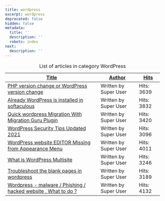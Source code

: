 ```yaml
---
title: wordpress
excerpt: wordpress
deprecated: false
hidden: false
metadata:
  title: ''
  description: ''
  robots: index
next:
  description: ''
---
```

<table class="category table table-striped table-bordered table-hover">
        <caption class="hide">List of articles in category WordPress</caption>
        <thead>
            <tr>
                <th scope="col" id="categorylist_header_title">
                    <a href="#"
                        onclick="if (!window.__cfRLUnblockHandlers) return false; Joomla.tableOrdering('a.title','asc','', document.getElementById('adminForm'));return false;"
                        class="hasPopover" title="Title" data-content="Select to sort by this column"
                        data-placement="top" data-cf-modified-56d285f891c391a823524ba8->Title</a>
                </th>
                <th scope="col" id="categorylist_header_author">
                    <a href="#"
                        onclick="if (!window.__cfRLUnblockHandlers) return false; Joomla.tableOrdering('author','asc','');return false;"
                        class="hasPopover" title="Author" data-content="Select to sort by this column"
                        data-placement="top" data-cf-modified-56d285f891c391a823524ba8->Author</a>
                </th>
                <th scope="col" id="categorylist_header_hits">
                    <a href="#"
                        onclick="if (!window.__cfRLUnblockHandlers) return false; Joomla.tableOrdering('a.hits','asc','');return false;"
                        class="hasPopover" title="Hits" data-content="Select to sort by this column"
                        data-placement="top" data-cf-modified-56d285f891c391a823524ba8->Hits</a>
                </th>
            </tr>
        </thead>
        <tbody>
            <tr class="cat-list-row0">
                <td headers="categorylist_header_title" class="list-title">
                    <a href="/docs/php-version-change-or-wordpress-version-change">
                        PHP version change or WordPress version change </a>
                </td>
                <td headers="categorylist_header_author" class="list-author">
                    Written by Super User </td>
                <td headers="categorylist_header_hits" class="list-hits">
                    <span class="badge badge-info">
                        Hits: 3639 </span>
                </td>
            </tr>
            <tr class="cat-list-row1">
                <td headers="categorylist_header_title" class="list-title">
                    <a href="/docs/already-wordpress-is-installed-in-softaculous">
                        Already WordPress is installed in softaculous </a>
                </td>
                <td headers="categorylist_header_author" class="list-author">
                    Written by Super User </td>
                <td headers="categorylist_header_hits" class="list-hits">
                    <span class="badge badge-info">
                        Hits: 3832 </span>
                </td>
            </tr>
            <tr class="cat-list-row0">
                <td headers="categorylist_header_title" class="list-title">
                    <a href="/docs/quick-wordpress-migration-with-migration-guru-plugin">
                        Quick wordpress Migration With Migration Guru Plugin </a>
                </td>
                <td headers="categorylist_header_author" class="list-author">
                    Written by Super User </td>
                <td headers="categorylist_header_hits" class="list-hits">
                    <span class="badge badge-info">
                        Hits: 3420 </span>
                </td>
            </tr>
            <tr class="cat-list-row1">
                <td headers="categorylist_header_title" class="list-title">
                    <a href="/docs/wordpress-security-tips-updated-2021">
                        WordPress Security Tips Updated 2021 </a>
                </td>
                <td headers="categorylist_header_author" class="list-author">
                    Written by Super User </td>
                <td headers="categorylist_header_hits" class="list-hits">
                    <span class="badge badge-info">
                        Hits: 3096 </span>
                </td>
            </tr>
            <tr class="cat-list-row0">
                <td headers="categorylist_header_title" class="list-title">
                    <a href="/docs/wordpress-website-editor-missing-from-appearance-menu">
                        WordPress website EDITOR Missing from Appearance Menu </a>
                </td>
                <td headers="categorylist_header_author" class="list-author">
                    Written by Super User </td>
                <td headers="categorylist_header_hits" class="list-hits">
                    <span class="badge badge-info">
                        Hits: 4011 </span>
                </td>
            </tr>
            <tr class="cat-list-row1">
                <td headers="categorylist_header_title" class="list-title">
                    <a href="/docs/what-is-wordpress-multisite">
                        What is WordPress Multisite </a>
                </td>
                <td headers="categorylist_header_author" class="list-author">
                    Written by Super User </td>
                <td headers="categorylist_header_hits" class="list-hits">
                    <span class="badge badge-info">
                        Hits: 3246 </span>
                </td>
            </tr>
            <tr class="cat-list-row0">
                <td headers="categorylist_header_title" class="list-title">
                    <a href="/docs/troubleshoot-the-blank-pages-in-wordpress">
                        Troubleshoot the blank pages in wordpress </a>
                </td>
                <td headers="categorylist_header_author" class="list-author">
                    Written by Super User </td>
                <td headers="categorylist_header_hits" class="list-hits">
                    <span class="badge badge-info">
                        Hits: 3189 </span>
                </td>
            </tr>
            <tr class="cat-list-row1">
                <td headers="categorylist_header_title" class="list-title">
                    <a href="/docs/wordpress-malware-phishing-hacked-website-what-to-do">
                        Wordpress - malware / Phishing / hacked website , What to do ? </a>
                </td>
                <td headers="categorylist_header_author" class="list-author">
                    Written by Super User </td>
                <td headers="categorylist_header_hits" class="list-hits">
                    <span class="badge badge-info">
                        Hits: 4132 </span>
                </td>
            </tr>
        </tbody>
    </table>